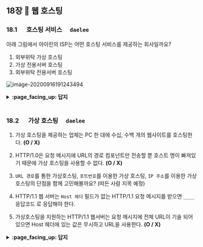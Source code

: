 ## 18장 :octopus: 웹 호스팅
### __18.1__ 　  호스팅 서비스　 `daelee`
아래 그림에서 아이린의 ISP는 어떤 호스팅 서비스를 제공하는 회사일까요?

1. 외부위탁 가상 호스팅
2. 가상 전용서버 호스팅
3. 외부위탁 전용서버 호스팅

![image-20200916191243494](https://user-images.githubusercontent.com/37580034/93333348-26376400-f85e-11ea-8604-a755dfa85884.png)
<details>
<summary> <b> :page_facing_up: 답지 </b>  </summary>
<div markdown="1">
  
아래 그림에서 아이린의 ISP는 어떤 호스팅 서비스를 제공하는 회사일까요?

1. 외부위탁 가상 호스팅
2. 가상 전용서버 호스팅
3. 외부위탁 전용서버 호스팅

![image-20200916191243494](https://user-images.githubusercontent.com/37580034/93333348-26376400-f85e-11ea-8604-a755dfa85884.png)

> 정답 : **3. 외부위탁 전용서버 호스팅**
>
> **외부위탁 전용서버 호스팅**이란, ISP에서 서버를 한 대씩 임대하여 전용의 네트워크와 물리적인 서버를 사용하는 것을 말한다.

> **ISP**(Internet Service Provider) : 개인이나 기업에게 인터넷 접속 서비스, 웹 사이트 구축 등을 제공하는 회사를 말한다.

</div>
</details>
<br>

### __18.2__ 　  가상 호스팅　 `daelee`
1. 가상 호스팅을 제공하는 업체는 PC 한 대에 수십, 수백 개의 웹사이트를 호스팅한다. **(O / X)**



2. HTTP/1.0은 요청 메시지에 URL의 경로 컴포넌트만 전송할 뿐 호스트 명이 빠져있기 때문에 가상 호스팅을 사용할 수 없다. **(O / X)**



3. `URL 경로`를 통한 가상호스팅, `포트번호`를 이용한 가상 호스팅, `IP 주소`를 이용한 가상 호스팅의 단점을 함께 고민해볼까요? (떠든 사람 지목 예정)



4. HTTP/1.1 웹 서버는 `Host 헤더` 필드가 없는 HTTP/1.1 요청 메시지를 받으면 `____`응답코드 로 응답해야 한다.



5. 가상호스팅을 지원하는 HTTP/1.1 웹서버는 요청 메시지에 전체 URL이 기술 되어 있으면 Host 헤더에 있는 값은 무시하고 URL을 사용한다.  **(O / X)**


<details>
<summary> <b> :page_facing_up: 답지 </b>  </summary>
<div markdown="1">
  

1. 가상 호스팅을 제공하는 업체는 PC 한 대에 수십, 수백 개의 웹사이트를 호스팅한다. **(O / X)**

   > 정답 : **X**
   >
   > 실제로는 하나의 서버가 아니라 **서버 팜*(*server farm)**이라고 불리는 복제 서버 그룹들이 수백, 수천 개의 웹사이트를 호스팅한다. 팜에 있는 각 서버는 다른 서버를 복제한 것이다. 서버 팜에 대한 자세한 내용은 20장에서 다룬다. 

2. HTTP/1.0은 요청 메시지에 URL의 경로 컴포넌트만 전송할 뿐 호스트 명이 빠져있기 때문에 가상 호스팅을 사용할 수 없다. **(O / X)**

   > 정답 : X
   >
   > HTTP/1.0 요청은 호스트 정보에 대한 별다른 언급 없이 `"GET /index.html"`이라는 요청을 한다. 그러면 가상으로 호스팅한 여러 웹 서비스중 어떤 것을 원하는지 명확하지 않게 된다.  
   >
   > 초기 HTTP 명세는 가상 호스팅을 고려하지 않았기 때문에 생긴 문제인데, 웹 호스팅  업자들은 가상 호스팅을 지원하기 위해 다음 네 가지 기술을 고안했다.
   >
   > - URL 경로를 통한 가상 호스팅
   > - 포트번호를 이용한 가상 호스팅
   > - IP 주소를 통한 가상 호스팅
   > - Host 헤더를 통한 가상 호스팅

3. `URL 경로`를 통한 가상호스팅, `포트번호`를 이용한 가상 호스팅, `IP 주소`를 이용한 가상 호스팅의 단점을 함께 고민해볼까요? (떠든 사람 지목 예정)

   > **URL 경로를 통한 가상호스팅**은 각 가상 사이트 URL에 특정 경로 컴포넌트를 추가해서 구분하는 방식인데, 이미 호스트 명에 포함된 접두어를 불필요하게 한 번 더 사용해야한다는 점이 사용자에게 혼란을 준다.
   >
   > ```
   > www.yebalja.com/yebalja/index.html
   > www.daelee-home.com/daelee/index.html
   > ```
   >
   > **포트번호를 이용한 가상호스팅**은 각 사이트별로 다른 포트를 할당하여 구분하는 방식인데, 사용자 입장에서는 포트 번호를 주소에 직접 입력해야하기 때문에 별로다.
   >
   > **IP 주소를 이용한 가상호스팅은** 각 사이트마다 유일한 IP 주소를 할당하는 방식인데,  규모가 큰 호스팅 업체에게는 문제가 있을 수 있다. 일반적으로 하나의 물리적인 장비에 연결할 수 있는 IP 개수에는 제한이 있고, 수천 개의 IP 주소를 관리하는 비용이 크게 들기 때문이다. 그러나 널리 사용되는 방식.

4. HTTP/1.1 웹 서버는 `Host 헤더` 필드가 없는 HTTP/1.1 요청 메시지를 받으면 `____`응답코드 로 응답해야 한다.

   > 정답 : **400 Bad Request**

5. 가상호스팅을 지원하는 HTTP/1.1 웹서버는 요청 메시지에 전체 URL이 기술 되어 있으면 Host 헤더에 있는 값은 무시하고 URL을 사용한다.  **(O / X)**

   > 정답 : **O**
   >
   > 가상 호스트를 사용하는 모든 웹서버는 HTTP/1.1을 통해 오는 리소스를 결정하기 위해서 다음과 같은 규칙을 사용해야 한다.
   >
   > 1. HTTP 요청 메시지에 전체 URL(스킴과 호스트 컴포넌트)이 기술되어 있으면, Host 헤더에 있는 값은 무시하고 URL을 사용한다.
   > 2. HTTP 요청 메시지에 있는 URL에 호스트 명이 기술되어 있지 않고 요청에 Host 헤더가 있으면, 호스트 명과 Host 헤더에서 가져온다.
   > 3. 1, 2단계에서 호스트를 결정할 수 없으면 클라이언트에 400 Bad Request응답을 반환한다.






### __18.3__ 　  안정적인 웹 사이트 만들기　 `secho`

- 여기에
- 문제를 작성해주세요

<details>
<summary> <b> :page_facing_up: 답지 </b>  </summary>
<div markdown="1">
  
- 여기에
- 해설을 작성해주세요

</div>
</details>
<br>

### __18.4__ 　  웹 사이트 빠르게 만들기　 `secho`
- 여기에
- 문제를 작성해주세요

<details>
<summary> <b> :page_facing_up: 답지 </b>  </summary>
<div markdown="1">
  
- 여기에
- 해설을 작성해주세요

</div>
</details>
<br>
